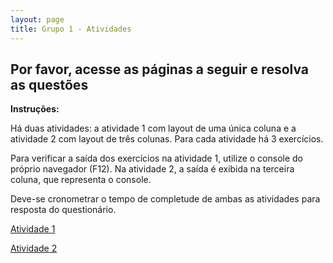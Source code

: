 ```yaml
---
layout: page
title: Grupo 1 - Atividades
---
```


## Por favor, acesse as páginas a seguir e resolva as questões

**Instruções:**

Há duas atividades: a atividade 1 com layout de uma única coluna e a atividade 2 com layout de três colunas. Para cada atividade há 3 exercícios.

Para verificar a saída dos exercícios na atividade 1, utilize o console do próprio navegador (F12). Na atividade 2, a saída é exibida na terceira coluna, que representa o console.

Deve-se cronometrar o tempo de completude de ambas as atividades para resposta do questionário.

[Atividade 1](atividade1)

[Atividade 2](atividade2)
